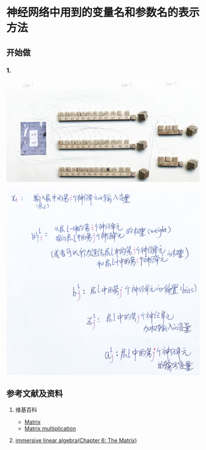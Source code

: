 # 神经网络中用到的变量名和参数名的表示方法

## 开始做

### 1. 

![](/images/体验神经网络中的数学原理/神经网络中用到的变量名和参数名的表示方法/1a1.jpg)

![](/images/体验神经网络中的数学原理/神经网络中用到的变量名和参数名的表示方法/1a2.jpg)

## 参考文献及资料

1. 维基百科
	- [Matrix](https://en.wikipedia.org/wiki/Matrix_(mathematics)) 
	- [Matrix multiplication](https://en.wikipedia.org/wiki/Matrix_multiplication) 

2. [immersive linear algebra(Chapter 6: The Matrix)](http://immersivemath.com/ila/ch06_matrices/ch06.html)
